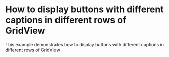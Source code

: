 # How to display buttons with different captions in different rows of GridView


<p>This example demonstrates how to display buttons with different captions in different rows of GridView</p>

<br/>


